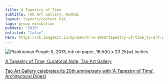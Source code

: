 ```yaml
---
title: A Tapestry of Time
subtitle: TAO Art Gallery, Mumbai
layout: layouts/content.njk
tags: group exhibition
pubdate: "2020"
unlisted: "false"
hero: https://ik.imagekit.io/mp/aam/tr:w-1000/tapestry-of-time_to-art-gallery-2020.jpg
---
```

![Planktonian People II, 2013, ink on paper, 16.5(h) x 23.25(w) inches](https://ik.imagekit.io/mp/aam/tr:w-1000/ali-akbar-mehta-planktonian-people-i-2013-ink-on-paper-16.5-h-x-23.25-w-inches.jpg)

[A Tapestry of Time, Curatorial Note, Tao Art Gallery](https://www.taoartgallery.com/past#/2020)

[Tao Art Gallery celebrates its 20th anniversary with ‘A Tapestry of Time’, Architectural Digest](https://www.architecturaldigest.in/content/mumbai-tao-art-gallery-celebrates-its-20th-anniversary-exhibition-painting-artists/)